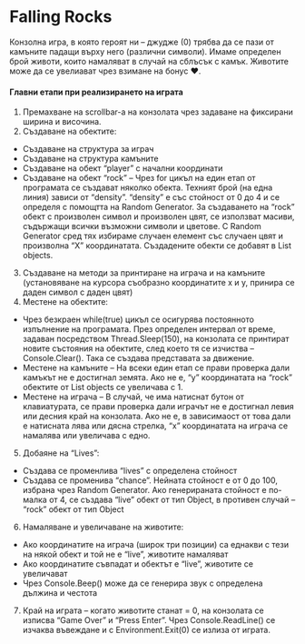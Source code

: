 <h1>Falling Rocks</h1>

Конзолна игра, в която героят ни – джудже (0) трябва да се пази от камъните падащи върху него (различни символи). Имаме определен брой животи, които намаляват в случай на сблъсък с камък. Животите може да се увелиават чрез взимане на бонус ♥.

<h4>Главни етапи при реализирането на играта</h4>

1. Премахване на scrollbar-а на конзолата чрез задаване на фиксирани ширина и височина.
2. Създаване на обектите:
- Създаване на структура за играч
- Създаване на структура камъните
- Създаване на обект “player” с начални координати
- Създаване на обект “rock” – Чрез for цикъл на един етап от програмата се създават няколко обекта. Техният брой (на една линия) зависи от “density”. “density” е със стойност от 0 до 4 и се определя с помощтта на Random Generator.
За създаването на “rock” обект с произволен символ и произволен цвят, се използват масиви, съдържащи всички възможни символи и цветове. С Random Generator сред тях избираме случаен елемент със случаен цвят и произволна “X” координатата. Създадените обекти се добавят в List objects.
3. Създаване на методи за принтиране на играча и на камъните (установяване на курсора съобразно координатите x и y, принира се даден символ с даден цвят)
4. Местене на обектите:
- Чрез безкраен while(true) цикъл се осигурява постоянното изпълнение на програмата. През определен интервал от време, задаван посредством Thread.Sleep(150), на конзолата се принтират новите състояния на обектите, след което тя се изчиства – Console.Clear(). Така се създава представата за движение.
- Местене на камъните – На всеки един етап се прави проверка дали камъкът не е достигнал земята. Ако не е, “y” координатата на “rock” обектите от List objects се увеличава с 1.
- Местене на играча – В случай, че има натиснат бутон от клавиатурата, се прави проверка дали играчът не е достигнал левия или десния край на конзолата. Ако не е, в зависимаост от това дали е натисната лява или дясна стрелка, “x” координатата на играча се намалява или увеличава с едно.
5. Добаяне на “Lives”:
- Създава се променлива “lives” с определена стойност
- Създава се променива “chance”. Нейната стойност е от 0 до 100, избрана чрез Random Generator. Ако генерираната стойност е по-малка от 4, се създава “live” обект от тип Object, в противен случай – “rock” обект от тип Object
6. Намаляване и увеличаване на животите:
- Ако координатите на играча (широк три позиции) са еднакви с тези на някой обект и той не е “live”, животите намаляват
- Ако координатите съвпадат и обектът е “live”, животите се увеличават
- Чрез Console.Beep() може да се генерира звук с определена дължина и честота
7. Край на играта – когато животите станат = 0, на конзолата се изписва “Game Over” и “Press Enter”. Чрез Console.ReadLine() се изчаква въвеждане и с Environment.Exit(0) се излиза от играта.
